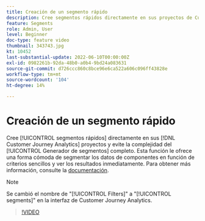```yaml
---
title: Creación de un segmento rápido
description: Cree segmentos rápidos directamente en sus proyectos de Customer Journey Analytics y evite la complejidad del Generador de segmentos completo. Esta función le ofrece una forma cómoda de segmentar los datos de componentes en función de criterios sencillos y ver los resultados inmediatamente.
feature: Segments
role: Admin, User
level: Beginner
doc-type: feature video
thumbnail: 343743.jpg
kt: 10452
last-substantial-update: 2022-06-10T00:00:00Z
exl-id: 0982261b-92da-48b0-a0b4-9bd24a083631
source-git-commit: d726ccc860c8bce96e6ca522a606c096ff43828e
workflow-type: tm+mt
source-wordcount: '104'
ht-degree: 14%

---
```


# Creación de un segmento rápido

Cree [!UICONTROL segmentos rápidos] directamente en sus [!DNL Customer Journey Analytics] proyectos y evite la complejidad del [!UICONTROL Generador de segmentos] completo. Esta función le ofrece una forma cómoda de segmentar los datos de componentes en función de criterios sencillos y ver los resultados inmediatamente. Para obtener más información, consulte la [documentación](https://experienceleague.adobe.com/es/docs/analytics-platform/using/cja-components/cja-segments/quick-filters).

>[!NOTE]
>
> Se cambió el nombre de &quot;[!UICONTROL Filters]&quot; a &quot;[!UICONTROL segments]&quot; en la interfaz de Customer Journey Analytics.

>[!VIDEO](https://video.tv.adobe.com/v/343743/?quality=12&learn=on)
